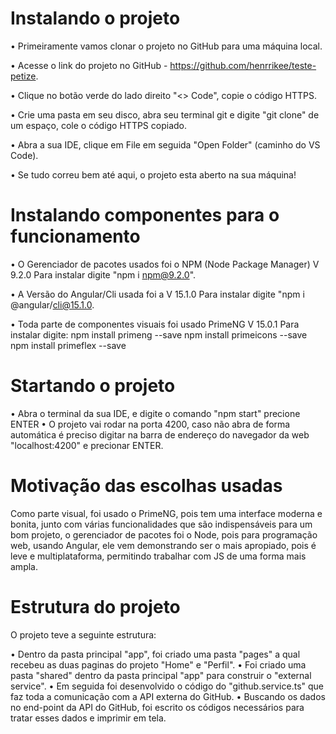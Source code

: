 # Instalando o projeto

• Primeiramente vamos clonar o projeto no GitHub para uma máquina local.

• Acesse o link do projeto no GitHub - https://github.com/henrrikee/teste-petize.

• Clique no botão verde do lado direito "<> Code", copie o código HTTPS.

• Crie uma pasta em seu disco, abra seu terminal git e digite "git clone" de um espaço, cole o código HTTPS copiado.

• Abra a sua IDE,  clique em File em seguida "Open Folder" (caminho do VS Code).

• Se tudo correu bem até aqui, o projeto esta aberto na sua máquina!

# Instalando componentes para o funcionamento

• O Gerenciador de pacotes usados foi o NPM (Node Package Manager) V 9.2.0
Para instalar digite "npm i npm@9.2.0".

• A Versão do Angular/Cli usada foi a V 15.1.0
Para instalar digite "npm i @angular/cli@15.1.0.

• Toda parte de componentes visuais foi usado PrimeNG V 15.0.1
Para instalar digite:
npm install primeng --save
npm install primeicons --save
npm install primeflex --save

# Startando o projeto

• Abra o terminal da sua IDE, e digite o comando "npm start" precione ENTER
• O projeto vai rodar na porta 4200, caso não abra de forma automática é preciso digitar na barra de endereço
do navegador da web "localhost:4200" e precionar ENTER.

# Motivação das escolhas usadas

Como parte visual, foi usado o PrimeNG, pois tem uma interface moderna e bonita, junto com várias funcionalidades
que são indispensáveis para um bom projeto, o gerenciador de pacotes foi o Node, pois para programação web, usando Angular,
ele vem demonstrando ser o mais apropiado, pois é leve e multiplataforma, permitindo trabalhar com JS de uma forma mais ampla.

# Estrutura do projeto

O projeto teve a seguinte estrutura:

• Dentro da pasta principal "app", foi criado uma pasta "pages" a qual recebeu as duas paginas do projeto "Home" e "Perfil".
• Foi criado uma pasta "shared" dentro da pasta principal "app" para construir o "external service".
• Em seguida foi desenvolvido o código do "github.service.ts" que faz toda a comunicação com a API externa do GitHub.
• Buscando os dados no end-point da API do GitHub, foi escrito os códigos necessários para tratar esses dados e imprimir em tela.


